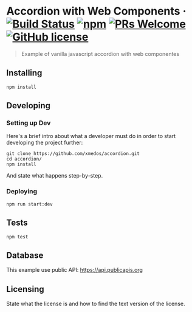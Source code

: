 # Accordion with Web Components &middot; [![Build Status](https://img.shields.io/travis/npm/npm/latest.svg?style=flat-square)](https://travis-ci.org/npm/npm) [![npm](https://img.shields.io/npm/v/npm.svg?style=flat-square)](https://www.npmjs.com/package/npm) [![PRs Welcome](https://img.shields.io/badge/PRs-welcome-brightgreen.svg?style=flat-square)](http://makeapullrequest.com) [![GitHub license](https://img.shields.io/badge/license-MIT-blue.svg?style=flat-square)](https://github.com/your/your-project/blob/master/LICENSE)
> Example of vanilla javascript accordion with web componentes



## Installing

```shell
npm install
```
## Developing

### Setting up Dev

Here's a brief intro about what a developer must do in order to start developing
the project further:

```shell
git clone https://github.com/xmedos/accordion.git
cd accordion/
npm install
```

And state what happens step-by-step.

### Deploying

```shell
npm run start:dev
```

## Tests

```shell
npm test
```

## Database

This example use public API: https://api.publicapis.org

## Licensing

State what the license is and how to find the text version of the license.
